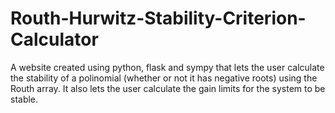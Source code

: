 # Routh-Hurwitz-Stability-Criterion-Calculator
A website  created using python, flask and sympy that lets the user calculate the stability of a polinomial (whether or not it has negative roots) using the Routh array. It also lets the user calculate the gain limits for the system to be stable.

